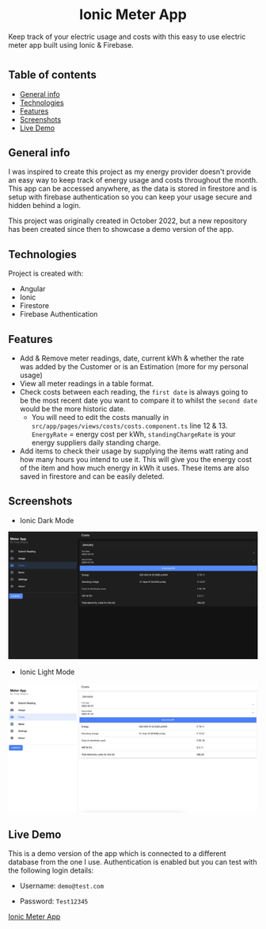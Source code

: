 <h1 align="center">
Ionic Meter App
</h1>
Keep track of your electric usage and costs with this easy to use electric meter app built using Ionic & Firebase.

#

## Table of contents

* [General info](#general-info)
* [Technologies](#technologies)
* [Features](#features)
* [Screenshots](#screenshots)
* [Live Demo](#live-demo)

## General info

I was inspired to create this project as my energy provider doesn't provide an easy way to keep track of energy usage and costs throughout the month. This app can be accessed anywhere, as the data is stored in firestore and is setup with firebase authentication so you can keep your usage secure and hidden behind a login.

This project was originally created in October 2022, but a new repository has been created since then to showcase a demo version of the app.

## Technologies

Project is created with:

* Angular
* Ionic
* Firestore
* Firebase Authentication

## Features

* Add & Remove meter readings, date, current kWh & whether the rate was added by the Customer or is an Estimation (more for my personal usage)
* View all meter readings in a table format.
* Check costs between each reading, the `first date` is always going to be the most recent date you want to compare it to whilst the `second date` would be the more historic date.
	* You will need to edit the costs manually in `src/app/pages/views/costs/costs.component.ts` line 12 & 13. `EnergyRate` = energy cost per kWh, `standingChargeRate` is your energy suppliers daily standing charge.
* Add items to check their usage by supplying the items watt rating and how many hours you intend to use it. This will give you the energy cost of the item and how much energy in kWh it uses. These items are also saved in firestore and can be easily deleted.

## Screenshots

* Ionic Dark Mode
<img  src="src/assets/screenshots/dark-mode.png">

* Ionic Light Mode
<img  src="src/assets/screenshots/light-mode.png">

## Live Demo

This is a demo version of the app which is connected to a different database from the one I use. Authentication is enabled but you can test with the following login details:

* Username: `demo@test.com`

* Password: `Test12345`

[Ionic Meter App](https://fir-meter-app.web.app/)
